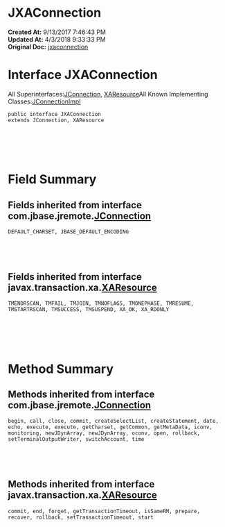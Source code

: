 # JXAConnection

**Created At:** 9/13/2017 7:46:43 PM  
**Updated At:** 4/3/2018 9:33:33 PM  
**Original Doc:** [jxaconnection](https://docs.jbase.com/39719-archive/jxaconnection)  


# Interface JXAConnection
All Superinterfaces:[JConnection](com_jbase_jremote_JConnection "interface in com.jbase.jremote"), [XAResource](http://java.sun.com/j2se/1.5.0/docs/api/javax/transaction/xa/XAResource.html?is-external=true "class or interface in javax.transaction.xa")All Known Implementing Classes:[JConnectionImpl](com_jbase_jremote_io_JConnectionImpl "class in com.jbase.jremote.io")
```
public interface JXAConnection
extends JConnection, XAResource
```



#  

# Field Summary

## Fields inherited from interface com.jbase.jremote.[JConnection](com_jbase_jremote_JConnection "interface in com.jbase.jremote")

`DEFAULT_CHARSET, JBASE_DEFAULT_ENCODING`

##  

## Fields inherited from interface javax.transaction.xa.[XAResource](http://java.sun.com/j2se/1.5.0/docs/api/javax/transaction/xa/XAResource.html?is-external=true "class or interface in javax.transaction.xa")

`TMENDRSCAN, TMFAIL, TMJOIN, TMNOFLAGS, TMONEPHASE, TMRESUME, TMSTARTRSCAN, TMSUCCESS, TMSUSPEND, XA_OK, XA_RDONLY`



#  

# Method Summary

## Methods inherited from interface com.jbase.jremote.[JConnection](file:///C%3A/Users/coreyl/Desktop/jremote-docs/javadocs/com/jbase/jremote/JConnection.html "interface in com.jbase.jremote")

`begin, call, close, commit, createSelectList, createStatement, date, echo, execute, execute, getCharset, getCommon, getMetaData, iconv, monitoring, newJDynArray, newJDynArray, oconv, open, rollback, setTerminalOutputWriter, switchAccount, time`

##  

## Methods inherited from interface javax.transaction.xa.[XAResource](http://java.sun.com/j2se/1.5.0/docs/api/javax/transaction/xa/XAResource.html?is-external=true "class or interface in javax.transaction.xa")

`commit, end, forget, getTransactionTimeout, isSameRM, prepare, recover, rollback, setTransactionTimeout, start`
